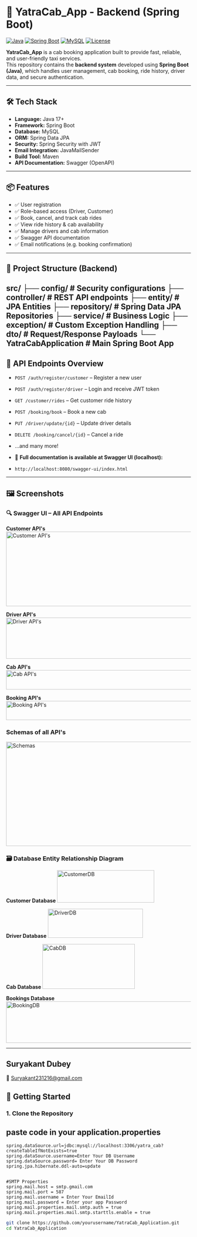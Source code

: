 # 🚖 YatraCab_App - Backend (Spring Boot)

[![Java](https://img.shields.io/badge/Java-17%2B-blue)](https://www.oracle.com/java/)
[![Spring Boot](https://img.shields.io/badge/Spring--Boot-3.x-brightgreen)](https://spring.io/projects/spring-boot)
[![MySQL](https://img.shields.io/badge/Database-MySQL-blue)](https://www.mysql.com/)
[![License](https://img.shields.io/badge/License-MIT-informational)](LICENSE)

**YatraCab_App** is a cab booking application built to provide fast, reliable, and user-friendly taxi services.  
This repository contains the **backend system** developed using **Spring Boot (Java)**, which handles user management, cab booking, ride history, driver data, and secure authentication.

---

## 🛠️ Tech Stack

- **Language:** Java 17+
- **Framework:** Spring Boot
- **Database:** MySQL
- **ORM:** Spring Data JPA
- **Security:** Spring Security with JWT
- **Email Integration:** JavaMailSender
- **Build Tool:** Maven
- **API Documentation:** Swagger (OpenAPI)

---

## 📦 Features

- ✅ User registration 
- ✅ Role-based access (Driver, Customer)
- ✅ Book, cancel, and track cab rides
- ✅ View ride history & cab availability
- ✅ Manage drivers and cab information
- ✅ Swagger API documentation
- ✅ Email notifications (e.g. booking confirmation)

---

## 📂 Project Structure (Backend)
src/
├── config/ # Security configurations
├── controller/ # REST API endpoints
├── entity/ # JPA Entities
├── repository/ # Spring Data JPA Repositories
├── service/ # Business Logic
├── exception/ # Custom Exception Handling
├── dto/ # Request/Response Payloads
└── YatraCabApplication # Main Spring Boot App
---

## 🔐 API Endpoints Overview

- `POST /auth/register/customer` – Register a new user
- `POST /auth/register/driver` – Login and receive JWT token
- `GET /customer/rides` – Get customer ride history
- `POST /booking/book` – Book a new cab
- `PUT /driver/update/{id}` – Update driver details
- `DELETE /booking/cancel/{id}` – Cancel a ride
- …and many more!

- 📘 **Full documentation is available at Swagger UI (localhost):**
- ```
  http://localhost:8080/swagger-ui/index.html
  ```

---

## 🖼️ Screenshots

### 🔍 Swagger UI – All API Endpoints

**Customer API's**
<img width="743" height="203" alt="Customer API's" src="https://github.com/user-attachments/assets/ff6d311f-5c6a-4eda-b2e9-d3a12d698630" />

**Driver API's**
<img width="719" height="112" alt="Driver API's" src="https://github.com/user-attachments/assets/773108d3-cbd9-4fb6-b5f0-e863439d24ef" />

**Cab API's**
<img width="725" height="53" alt="Cab API's" src="https://github.com/user-attachments/assets/76832f2f-0a5a-409f-915f-30356db5e58a" />

**Booking API's**
<img width="714" height="52" alt="Booking API's" src="https://github.com/user-attachments/assets/4504c849-7f38-4ad7-b9a2-45c331e2eefe" />

### Schemas of all API's
<img width="734" height="284" alt="Schemas" src="https://github.com/user-attachments/assets/2a910ff2-0788-425f-9262-86da763849ea" />




### 🗃️ Database Entity Relationship Diagram

**Customer Database**
<img width="265" height="88" alt="CustomerDB" src="https://github.com/user-attachments/assets/ef2bac85-65ef-4c25-87f8-a9a6e14267b3" />

**Driver Database**
<img width="259" height="79" alt="DriverDB" src="https://github.com/user-attachments/assets/9720792f-38c2-4b13-b0bd-351e6afceaed" />

**Cab Database**
<img width="252" height="122" alt="CabDB" src="https://github.com/user-attachments/assets/1970976d-bb81-4dd3-adc4-926ea2a11f32" />

**Bookings Database**
<img width="650" height="113" alt="BookingDB" src="https://github.com/user-attachments/assets/8e1c1434-fbda-42f3-bbf6-fd91f3c98858" />







  
---


## Suryakant Dubey
📧 Suryakant231216@gmail.com


## 🚀 Getting Started

### 1. Clone the Repository

## paste code in your application.properties
```
spring.dataSource.url=jdbc:mysql://localhost:3306/yatra_cab?createTableIfNotExists=true
spring.dataSource.username=Enter Your DB Username
spring.dataSource.password= Enter Your DB Password
spring.jpa.hibernate.ddl-auto=update


#SMTP Properties
spring.mail.host = smtp.gmail.com
spring.mail.port = 587
spring.mail.username = Enter Your EmailId
spring.mail.password = Enter your app Password
spring.mail.properties.mail.smtp.auth = true
spring.mail.properties.mail.smtp.starttls.enable = true
```



```bash
git clone https://github.com/yourusername/YatraCab_Application.git
cd YatraCab_Application
